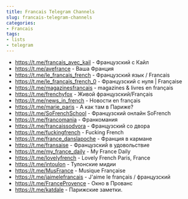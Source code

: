 ```yaml
---
title: Francais Telegram Channels
slug: francais-telegram-channels
categories:
- Francais
tags:
- lists
- telegram
---
```


- https://t.me/francais_avec_kail - Французский с Кайл
- https://t.me/avefrance - Ваша Франция
- https://t.me/le_francais_french - Французский язык / Francais
- https://t.me/le_francais_french_0 - Французский с нуля | Française
- https://t.me/magazinesfrancais - magazines & livres en français
- https://t.me/frenchyfox - Живой французский/Français
- https://t.me/news_in_french - Новости en français
- https://t.me/marie_paris - А как там в Париже?
- https://t.me/SoFrenchSchool - Французский онлайн SoFrench
- https://t.me/francomania - Франкомания
- https://t.me/francaissodvora - Французский со двора
- https://t.me/fuckingfrench - Fucking French
- https://t.me/france_danslapoche - Франция в кармане
- https://t.me/fransaise - Французский в удовольствие
- https://t.me/my_france_daily - My France Daily
- https://t.me/lovelyfrench - Lovely French Paris, France
- https://t.me/intoulon - Тулонские мидии
- https://t.me/MusFrance - Musique Française
- https://t.me/jaimelefrancais - J'aime le français / французский
- https://t.me/FranceProvence - Окно в Прованс
- https://t.me/katdale - Парижские заметки.


